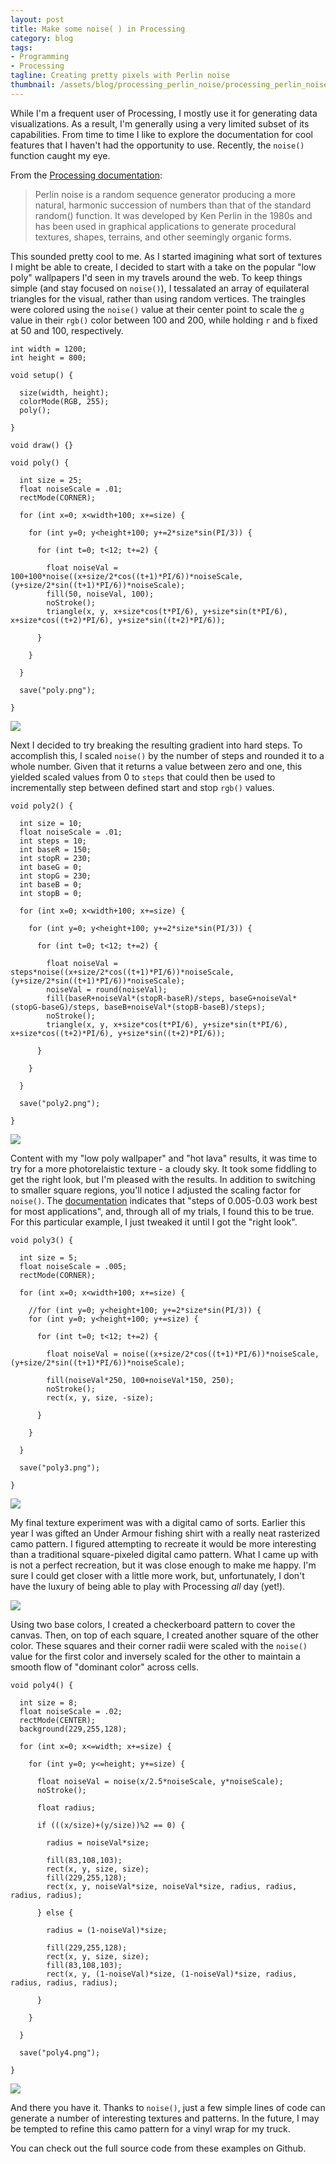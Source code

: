 ```yaml
---
layout: post
title: Make some noise( ) in Processing
category: blog
tags:
- Programming
- Processing
tagline: Creating pretty pixels with Perlin noise
thumbnail: /assets/blog/processing_perlin_noise/processing_perlin_noise-3.png
---
```


While I'm a frequent user of Processing, I mostly use it for generating data visualizations. As a result, I'm generally using a very limited subset of its capabilities. From time to time I like to explore the documentation for cool features that I haven't had the opportunity to use. Recently, the `noise()` function caught my eye.

From the [Processing documentation](https://processing.org/reference/noise_.html):

> Perlin noise is a random sequence generator producing a more natural, harmonic succession of numbers than that of the standard random() function. It was developed by Ken Perlin in the 1980s and has been used in graphical applications to generate procedural textures, shapes, terrains, and other seemingly organic forms.

This sounded pretty cool to me. As I started imagining what sort of textures I might be able to create, I decided to start with a take on the popular "low poly" wallpapers I'd seen in my travels around the web. To keep things simple (and stay focused on `noise()`), I tessalated an array of equilateral triangles for the visual, rather than using random vertices. The traingles were colored using the `noise()` value at their center point to scale the `g` value in their `rgb()` color between 100 and 200, while holding `r` and `b` fixed at 50 and 100, respectively.

	int width = 1200;
	int height = 800;

	void setup() {

	  size(width, height);
	  colorMode(RGB, 255);
	  poly();

	}

	void draw() {}

	void poly() {

	  int size = 25;
	  float noiseScale = .01;
	  rectMode(CORNER);

	  for (int x=0; x<width+100; x+=size) {

	    for (int y=0; y<height+100; y+=2*size*sin(PI/3)) {

	      for (int t=0; t<12; t+=2) {

	        float noiseVal = 100+100*noise((x+size/2*cos((t+1)*PI/6))*noiseScale, (y+size/2*sin((t+1)*PI/6))*noiseScale);
	        fill(50, noiseVal, 100);
	        noStroke();
	        triangle(x, y, x+size*cos(t*PI/6), y+size*sin(t*PI/6), x+size*cos((t+2)*PI/6), y+size*sin((t+2)*PI/6));

	      }

	    }

	  }

	  save("poly.png");

	}

![](/assets/blog/processing_perlin_noise/processing_perlin_noise-1.png)

Next I decided to try breaking the resulting gradient into hard steps. To accomplish this, I scaled `noise()` by the number of steps and rounded it to a whole number. Given that it returns a value between zero and one, this yielded scaled values from 0 to `steps` that could then be used to incrementally step between defined start and stop `rgb()` values.

	void poly2() {

	  int size = 10;
	  float noiseScale = .01;
	  int steps = 10;
	  int baseR = 150;
	  int stopR = 230;
	  int baseG = 0;
	  int stopG = 230;
	  int baseB = 0;
	  int stopB = 0;

	  for (int x=0; x<width+100; x+=size) {

	    for (int y=0; y<height+100; y+=2*size*sin(PI/3)) {

	      for (int t=0; t<12; t+=2) {

	        float noiseVal = steps*noise((x+size/2*cos((t+1)*PI/6))*noiseScale, (y+size/2*sin((t+1)*PI/6))*noiseScale);
	        noiseVal = round(noiseVal);
	        fill(baseR+noiseVal*(stopR-baseR)/steps, baseG+noiseVal*(stopG-baseG)/steps, baseB+noiseVal*(stopB-baseB)/steps);
	        noStroke();
	        triangle(x, y, x+size*cos(t*PI/6), y+size*sin(t*PI/6), x+size*cos((t+2)*PI/6), y+size*sin((t+2)*PI/6));

	      }

	    }

	  }

	  save("poly2.png");

	}

![](/assets/blog/processing_perlin_noise/processing_perlin_noise-2.png)

Content with my "low poly wallpaper" and "hot lava" results, it was time to try for a more photorelaistic texture - a cloudy sky. It took some fiddling to get the right look, but I'm pleased with the results. In addition to switching to smaller square regions, you'll notice I adjusted the scaling factor for `noise()`. The [documentation](https://processing.org/reference/noise_.html) indicates that "steps of 0.005-0.03 work best for most applications", and, through all of my trials, I found this to be true. For this particular example, I just tweaked it until I got the "right look".

	void poly3() {

	  int size = 5;
	  float noiseScale = .005;
	  rectMode(CORNER);

	  for (int x=0; x<width+100; x+=size) {

	    //for (int y=0; y<height+100; y+=2*size*sin(PI/3)) {
	    for (int y=0; y<height+100; y+=size) {

	      for (int t=0; t<12; t+=2) {

	        float noiseVal = noise((x+size/2*cos((t+1)*PI/6))*noiseScale, (y+size/2*sin((t+1)*PI/6))*noiseScale);

	        fill(noiseVal*250, 100+noiseVal*150, 250);
	        noStroke();
	        rect(x, y, size, -size);

	      }

	    }

	  }

	  save("poly3.png");

	}

![](/assets/blog/processing_perlin_noise/processing_perlin_noise-3.png)

My final texture experiment was with a digital camo of sorts. Earlier this year I was gifted an Under Armour fishing shirt with a really neat rasterized camo pattern. I figured attempting to recreate it would be more interesting than a traditional square-pixeled digital camo pattern. What I came up with is not a perfect recreation, but it was close enough to make me happy. I'm sure I could get closer with a little more work, but, unfortunately, I don't have the luxury of being able to play with Processing *all* day (yet!).

![](/assets/blog/processing_perlin_noise/processing_perlin_noise-4.png)

Using two base colors, I created a checkerboard pattern to cover the canvas. Then, on top of each square, I created another square of the other color. These squares and their corner radii were scaled with the `noise()` value for the first color and inversely scaled for the other to maintain a smooth flow of "dominant color" across cells.

	void poly4() {

	  int size = 8;
	  float noiseScale = .02;
	  rectMode(CENTER);
	  background(229,255,128);

	  for (int x=0; x<=width; x+=size) {

	    for (int y=0; y<=height; y+=size) {

	      float noiseVal = noise(x/2.5*noiseScale, y*noiseScale);
	      noStroke();

	      float radius;

	      if (((x/size)+(y/size))%2 == 0) {

	        radius = noiseVal*size;

	        fill(83,108,103);
	        rect(x, y, size, size);
	        fill(229,255,128);
	        rect(x, y, noiseVal*size, noiseVal*size, radius, radius, radius, radius);

	      } else {

	        radius = (1-noiseVal)*size;

	        fill(229,255,128);
	        rect(x, y, size, size);
	        fill(83,108,103);
	        rect(x, y, (1-noiseVal)*size, (1-noiseVal)*size, radius, radius, radius, radius);

	      }

	    }

	  }

	  save("poly4.png");

	}

![](/assets/blog/processing_perlin_noise/processing_perlin_noise-5.png)

And there you have it. Thanks to `noise()`, just a few simple lines of code can generate a number of interesting textures and patterns. In the future, I may be tempted to refine this camo pattern for a vinyl wrap for my truck.

You can check out the full source code from these examples on Github.
